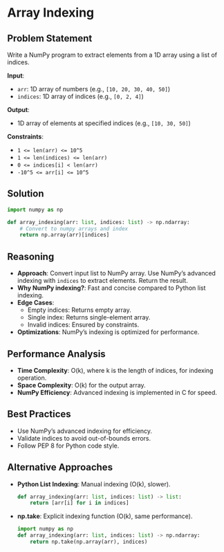 # Array Indexing

## Problem Statement
Write a NumPy program to extract elements from a 1D array using a list of indices.

**Input**:
- `arr`: 1D array of numbers (e.g., `[10, 20, 30, 40, 50]`)
- `indices`: 1D array of indices (e.g., `[0, 2, 4]`)

**Output**:
- 1D array of elements at specified indices (e.g., `[10, 30, 50]`)

**Constraints**:
- `1 <= len(arr) <= 10^5`
- `1 <= len(indices) <= len(arr)`
- `0 <= indices[i] < len(arr)`
- `-10^5 <= arr[i] <= 10^5`

## Solution
```python
import numpy as np

def array_indexing(arr: list, indices: list) -> np.ndarray:
    # Convert to numpy arrays and index
    return np.array(arr)[indices]
```

## Reasoning
- **Approach**: Convert input list to NumPy array. Use NumPy’s advanced indexing with `indices` to extract elements. Return the result.
- **Why NumPy indexing?**: Fast and concise compared to Python list indexing.
- **Edge Cases**:
  - Empty indices: Returns empty array.
  - Single index: Returns single-element array.
  - Invalid indices: Ensured by constraints.
- **Optimizations**: NumPy’s indexing is optimized for performance.

## Performance Analysis
- **Time Complexity**: O(k), where k is the length of indices, for indexing operation.
- **Space Complexity**: O(k) for the output array.
- **NumPy Efficiency**: Advanced indexing is implemented in C for speed.

## Best Practices
- Use NumPy’s advanced indexing for efficiency.
- Validate indices to avoid out-of-bounds errors.
- Follow PEP 8 for Python code style.

## Alternative Approaches
- **Python List Indexing**: Manual indexing (O(k), slower).
  ```python
  def array_indexing(arr: list, indices: list) -> list:
      return [arr[i] for i in indices]
  ```
- **np.take**: Explicit indexing function (O(k), same performance).
  ```python
  import numpy as np
  def array_indexing(arr: list, indices: list) -> np.ndarray:
      return np.take(np.array(arr), indices)
  ```